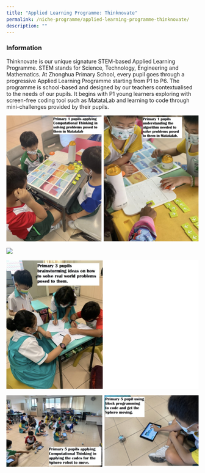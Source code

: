 ```yaml
---
title: "Applied Learning Programme: Thinknovate"
permalink: /niche-programme/applied-learning-programme-thinknovate/
description: ""
---
```

### **Information**
Thinknovate is our unique signature STEM-based Applied Learning Programme. STEM stands for Science, Technology, Engineering and Mathematics. At Zhonghua Primary School, every pupil goes through a progressive Applied Learning Programme starting from P1 to P6. The programme is school-based and designed by our teachers contextualised to the needs of our pupils. It begins with P1 young learners exploring with screen-free coding tool such as MatataLab and learning to code through mini-challenges provided by their pupils.


![](/images/ALP1.png)

![](/images/ALP2.png)

![](/images/ALP3.png)

![](/images/ALP4.png)